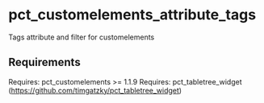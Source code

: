 pct_customelements_attribute_tags
===================================

Tags attribute and filter for customelements

Requirements
---

Requires: pct_customelements >= 1.1.9
Requires: pct_tabletree_widget (https://github.com/timgatzky/pct_tabletree_widget)
